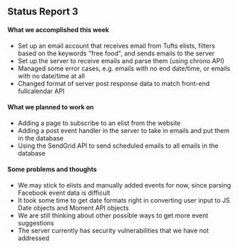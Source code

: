 ## Status Report 3 ##

#### What we accomplished this week
 * Set up an email account that receives email from Tufts elists, filters based on the keywords "free food", and sends emails to the server
 * Set up the server to receive emails and parse them (using chrono API)
 * Managed some error cases, e.g. emails with no end date/time, or emails with no date/time at all
 * Changed format of server post response data to match front-end fullcalendar API


#### What we planned to work on
 * Adding a page to subscribe to an elist from the website
 * Adding a post event handler in the server to take in emails and put them in the database
 * Using the SendGrid API to send scheduled emails to all emails in the database


#### Some problems and thoughts
 - We may stick to elists and manually added events for now, since parsing Facebook event data is difficult
 - It took some time to get date formats right in converting user input to JS Date objects and Moment API objects
 - We are still thinking about other possible ways to get more event suggestions
 - The server currently has security vulnerabilities that we have not addressed
